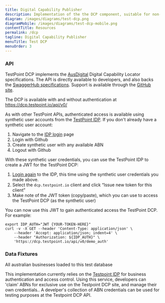 ```yaml
---
title: Digital Capability Publisher
description: Implementation of the the DCP component, suitable for non-production use by developers adopting AusDigital open standards. 
diagram: /images/diagrams/test-dcp.png
diagramMobile: /images/diagrams/test-dcp-mobile.png
contentTitle: Resources
permalink: /dcp
tagline: Digital Capability Publisher
menuTitle: Test DCP
menuOrder: 3
---
```

### API

TestPoint DCP implements the [AusDigital](http://ausdigital.org/) Digital Capability Locator specifications. The API is directly available to developers, and also backs the [SwaggerHub specifications](https://swaggerhub.com/api/ausdigital/metadata-publisher/1.0). Support is available through the [GitHub site](https://github.com/ausdigital/ausdigital-dcl).

The DCP is available with and without authentication at https://dcp.testpoint.io/api/v0/

As with other TestPoint APIs, authenticated access is available using synthetic user accounts from the [TestPoint IDP](http://testpoint.io/idp.hmtl). If you don't already have a synthetic user account:

1.  Navigate to the [IDP login](https://idp.testpoint.io/login/) page
2.  Login with Github
3.  Create synthetic user with any available ABN
4.  Logout with Github

With these synthetic user credentials, you can use the TestPoint IDP to create a JWT for the TestPoint DCP:

1.  [Login again](https://idp.testpoint.io/login/) to the IDP, this time using the synthetic user credentials you made above.
2.  Select the `dcp.testpoint.io` client and click “Issue new token for this client”
3.  Make note of the JWT token (copy/paste), which you can use to access the TestPoint DCP (as the synthetic user)

You can now use this JWT to gain authenticated access the TestPoint DCP. For example:

```
export IDP_AUTH="JWT {YOUR-TOKEN-HERE}"
curl -v -X GET --header 'Content-Type: application/json' \
    --header 'Accept: application/json; indent=4' \
    --header "Authorization: ${IDP_AUTH}" \
    'https://dcp.testpoint.io/api/v0/demo_auth'
```

### Data Fixtures

All australian businesses loaded to this test database

This implementation currently relies on the [Testpoint IDP](https://idp.testpoint.io) for business authentication and access control. Using this service, developers can 'claim' ABNs for exclusive use on the Testpoint DCP site, and manage their own credentials.. A develper's collection of ABN credentials can be used for testing purposes at the Testpoint DCP API.
